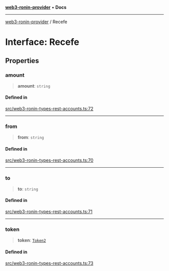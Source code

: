 [**web3-ronin-provider**](../README.md) • **Docs**

***

[web3-ronin-provider](../globals.md) / Recefe

# Interface: Recefe

## Properties

### amount

> **amount**: `string`

#### Defined in

[src/web3-ronin-types-rest-accounts.ts:72](https://github.com/chuacw/web3-ronin-provider/blob/74865f4cc367fda569b2ea12b7ca079db4fcf0a2/src/web3-ronin-types-rest-accounts.ts#L72)

***

### from

> **from**: `string`

#### Defined in

[src/web3-ronin-types-rest-accounts.ts:70](https://github.com/chuacw/web3-ronin-provider/blob/74865f4cc367fda569b2ea12b7ca079db4fcf0a2/src/web3-ronin-types-rest-accounts.ts#L70)

***

### to

> **to**: `string`

#### Defined in

[src/web3-ronin-types-rest-accounts.ts:71](https://github.com/chuacw/web3-ronin-provider/blob/74865f4cc367fda569b2ea12b7ca079db4fcf0a2/src/web3-ronin-types-rest-accounts.ts#L71)

***

### token

> **token**: [`Token2`](Token2.md)

#### Defined in

[src/web3-ronin-types-rest-accounts.ts:73](https://github.com/chuacw/web3-ronin-provider/blob/74865f4cc367fda569b2ea12b7ca079db4fcf0a2/src/web3-ronin-types-rest-accounts.ts#L73)
